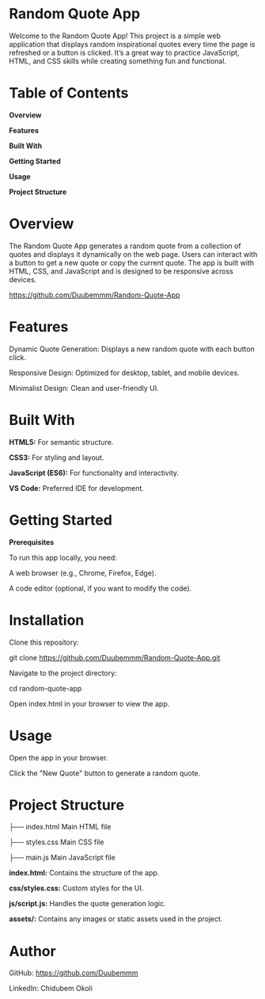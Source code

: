 # Random Quote App

Welcome to the Random Quote App! This project is a simple web application that displays random inspirational quotes every time the page is refreshed or a button is clicked. It’s a great way to practice JavaScript, HTML, and CSS skills while creating something fun and functional.

# Table of Contents

**Overview**

**Features**

**Built With**

**Getting Started**

**Usage**

**Project Structure**

# Overview

The Random Quote App generates a random quote from a collection of quotes and displays it dynamically on the web page. Users can interact with a button to get a new quote or copy the current quote. The app is built with HTML, CSS, and JavaScript and is designed to be responsive across devices.

https://github.com/Duubemmm/Random-Quote-App

# Features

Dynamic Quote Generation: Displays a new random quote with each button click.

Responsive Design: Optimized for desktop, tablet, and mobile devices.

Minimalist Design: Clean and user-friendly UI.

# Built With

**HTML5:** For semantic structure.

**CSS3:** For styling and layout.

**JavaScript (ES6):** For functionality and interactivity.

**VS Code:** Preferred IDE for development.

# Getting Started

**Prerequisites**

To run this app locally, you need:

A web browser (e.g., Chrome, Firefox, Edge).

A code editor (optional, if you want to modify the code).

# Installation

Clone this repository:

git clone https://github.com/Duubemmm/Random-Quote-App.git

Navigate to the project directory:

cd random-quote-app

Open index.html in your browser to view the app.

# Usage

Open the app in your browser.

Click the "New Quote" button to generate a random quote.

# Project Structure

├── index.html            Main HTML file

├── styles.css            Main CSS file

├── main.js             Main JavaScript file

    
**index.html:** Contains the structure of the app.

**css/styles.css:** Custom styles for the UI.

**js/script.js:**  Handles the quote generation logic.

**assets/:** Contains any images or static assets used in the project.

# Author

GitHub: https://github.com/Duubemmm

LinkedIn: Chidubem Okoli
